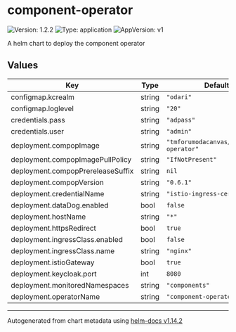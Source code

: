 # component-operator

![Version: 1.2.2](https://img.shields.io/badge/Version-1.2.2-informational?style=flat-square) ![Type: application](https://img.shields.io/badge/Type-application-informational?style=flat-square) ![AppVersion: v1](https://img.shields.io/badge/AppVersion-v1-informational?style=flat-square)

A helm chart to deploy the component operator

## Values

| Key | Type | Default | Description |
|-----|------|---------|-------------|
| configmap.kcrealm | string | `"odari"` |  |
| configmap.loglevel | string | `"20"` |  |
| credentials.pass | string | `"adpass"` |  |
| credentials.user | string | `"admin"` |  |
| deployment.compopImage | string | `"tmforumodacanvas/component-operator"` |  |
| deployment.compopImagePullPolicy | string | `"IfNotPresent"` |  |
| deployment.compopPrereleaseSuffix | string | `nil` |  |
| deployment.compopVersion | string | `"0.6.1"` |  |
| deployment.credentialName | string | `"istio-ingress-cert"` |  |
| deployment.dataDog.enabled | bool | `false` |  |
| deployment.hostName | string | `"*"` |  |
| deployment.httpsRedirect | bool | `true` |  |
| deployment.ingressClass.enabled | bool | `false` |  |
| deployment.ingressClass.name | string | `"nginx"` |  |
| deployment.istioGateway | bool | `true` |  |
| deployment.keycloak.port | int | `8080` |  |
| deployment.monitoredNamespaces | string | `"components"` |  |
| deployment.operatorName | string | `"component-operator"` |  |

----------------------------------------------
Autogenerated from chart metadata using [helm-docs v1.14.2](https://github.com/norwoodj/helm-docs/releases/v1.14.2)
